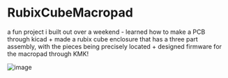 # RubixCubeMacropad

a fun project i built out over a weekend - learned how to make a PCB through kicad + made a rubix cube enclosure that has a three part assembly, with the pieces being precisely located + designed firmware for the macropad through KMK!

![image](https://github.com/user-attachments/assets/a8cc8334-3cfd-42aa-b83e-967bdca86352)
